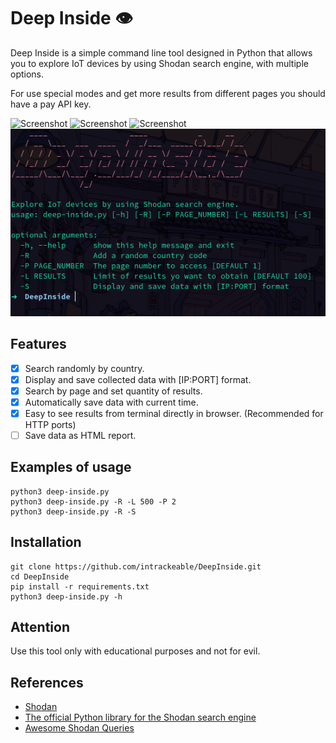# Deep Inside 👁

Deep Inside is a simple command line tool designed in Python that allows you to explore IoT devices by using Shodan search engine, with multiple options. 

For use special modes and get more results from different pages you should have a pay API key.

![Screenshot](https://img.shields.io/badge/Platform-Linux-brightgreen)
![Screenshot](https://img.shields.io/badge/License-GPL-red)
![Screenshot](https://img.shields.io/badge/Language-Python%203-blue)
![Screenshot](/Screenshots/screen.png)

## Features
- [x] Search randomly by country.
- [x] Display and save collected data with [IP:PORT] format.
- [x] Search by page and set quantity of results.
- [x] Automatically save data with current time.
- [x] Easy to see results from terminal directly in browser. (Recommended for HTTP ports)
- [ ] Save data as HTML report.  

## Examples of usage
```text
python3 deep-inside.py
python3 deep-inside.py -R -L 500 -P 2
python3 deep-inside.py -R -S
```
## Installation
```
git clone https://github.com/intrackeable/DeepInside.git
cd DeepInside 
pip install -r requirements.txt
python3 deep-inside.py -h
```

## Attention
Use this tool only with educational purposes and not for evil.
## References
 * [Shodan](https://www.shodan.io/)
 * [The official Python library for the Shodan search engine](https://shodan.readthedocs.io/en/latest/)
 * [Awesome Shodan Queries](https://github.com/jakejarvis/awesome-shodan-queries)

